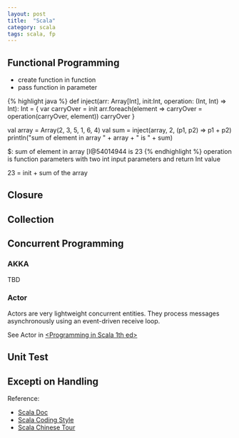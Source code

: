 ```yaml
---
layout: post
title:  "Scala"
category: scala
tags: scala, fp
---
```



## Functional Programming
 * create function in function
 * pass function in parameter 

{% highlight java %}
  def inject(arr: Array[Int],  init:Int, operation: (Int, Int) => Int): Int = {
	var carryOver = init
	arr.foreach(element => carryOver = operation(carryOver, element))
    carryOver
  }

  val array = Array(2, 3, 5, 1, 6, 4)
  val sum = inject(array, 2, (p1, p2) => p1 + p2)
  println("sum of element in array " + array + " is " + sum)

  $: sum of element in array [I@54014944 is 23
{% endhighlight %}
operation is function parameters with two int input parameters and return Int value

23 = init + sum of the array

## Closure


## Collection


## Concurrent Programming


### AKKA
TBD

### Actor
Actors are very lightweight concurrent entities. They process messages asynchronously using an event-driven receive loop. 

See Actor in [<Programming in Scala 1th ed>][actors]

## Unit Test

## Excepti on Handling



Reference:
 * [Scala Doc][scala_doc]
 * [Scala Coding Style][coding_style]
 * [Scala Chinese Tour][scala_chinese_tour]

[scala_doc]: http://www.scala-lang.org/documentation/
[actors]: http://www.artima.com/pins1ed/actors-and-concurrency.html
[coding_style]: http://docs.scala-lang.org/cheatsheets/
[akka]:http://akka.io/
[scala_chinese_tour]: http://zh.scala-tour.com/
